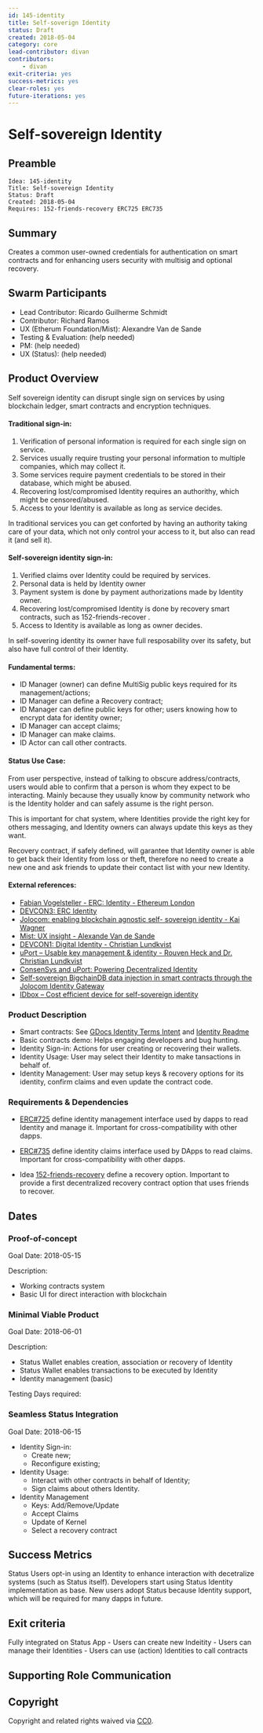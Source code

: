 ```yaml
---
id: 145-identity
title: Self-soverign Identity
status: Draft
created: 2018-05-04
category: core
lead-contributor: divan
contributors:
    - divan
exit-criteria: yes
success-metrics: yes
clear-roles: yes
future-iterations: yes
---
```


# Self-sovereign Identity

## Preamble

    Idea: 145-identity
    Title: Self-sovereign Identity
    Status: Draft 
    Created: 2018-05-04
    Requires: 152-friends-recovery ERC725 ERC735
    
## Summary

Creates a common user-owned credentials for authentication on smart contracts and for enhancing users security with multisig and optional recovery.

## Swarm Participants

- Lead Contributor: Ricardo Guilherme Schmidt 
- Contributor: Richard Ramos 
- UX (Etherum Foundation/Mist): Alexandre Van de Sande
- Testing & Evaluation:  (help needed)
- PM: (help needed)
- UX (Status):  (help needed)


## Product Overview

Self sovereign identity can disrupt single sign on services by using blockchain ledger, smart contracts and encryption techniques.

#### Traditional sign-in:

1. Verification of personal information is required for each single sign on service.
2. Services usually require trusting your personal information to multiple companies, which may collect it.
3. Some services require payment credentials to be stored in their database, which might be abused.
4. Recovering lost/compromised Identity requires an authorithy, which might be censored/abused.
5. Access to your Identity is available as long as service decides.

In traditional services you can get conforted by having an authority taking care of your data, which not only control your access to it, but also can read it (and sell it).

#### Self-sovereign identity sign-in:

1. Verified claims over Identity could be required by services.
2. Personal data is held by Identity owner
3. Payment system is done by payment authorizations made by Identity owner.
4. Recovering lost/compromised Identity is done by recovery smart contracts, such as 152-friends-recover .
5. Access to Identity is available as long as owner decides.

In self-sovering identity its owner have full resposability over its safety, but also have full control of their Identity.

#### Fundamental terms:

- ID Manager (owner) can define MultiSig public keys required for its management/actions;
- ID Manager can define a Recovery contract;
- ID Manager can define public keys for other; users knowing how to encrypt data for identity owner;
- ID Manager can accept claims;
- ID Manager can make claims.
- ID Actor can call other contracts.

#### Status Use Case:

From user perspective, instead of talking to obscure address/contracts, users  would able to confirm that a person is whom they expect to be interacting.
Mainly because they usually know by community network who is the Identity holder and can safely assume is the right person.

This is important for chat system, where Identities provide the right key for others messaging, and Identity owners can always update this keys as they want.

Recovery contract, if safely defined, will garantee that Identity owner is able to get back their Identity from loss or theft, therefore no need to create a new one and ask friends to update their contact list with your new Identity.

#### External references: 

- [Fabian Vogelsteller - ERC: Identity - Ethereum London](https://www.youtube.com/watch?v=jv3BmGGFP7c)
- [DEVCON3: ERC Identity](https://www.youtube.com/watch?v=pkwYVagytuA)
- [Jolocom: enabling blockchain agnostic self- sovereign identity - Kai Wagner](https://www.youtube.com/watch?v=vkEdDj5HtVs)
- [Mist: UX insight - Alexande Van de Sande](https://gist.github.com/alexvandesande/434f143fc6d08cb4388479a3d9f527a9)
- [DEVCON1: Digital Identity - Christian Lundkvist](https://www.youtube.com/watch?v=QpaTOvAhLR4)
- [uPort – Usable key management & identity - Rouven Heck and Dr. Christian Lundkvist](https://www.youtube.com/watch?v=qRevDM9D8WE)
- [ConsenSys and uPort: Powering Decentralized Identity](https://www.youtube.com/watch?v=VXAZdBtN3N0)
- [Self-sovereign BigchainDB data injection in smart contracts through the Jolocom Identity Gateway](https://www.youtube.com/watch?v=8K-BDlsx8KQ)
- [IDbox – Cost efficient device for self-sovereign identity](https://www.youtube.com/watch?v=h1Oz3oEtZxE)

### Product Description

- Smart contracts: See [GDocs Identity Terms Intent](https://docs.google.com/document/d/1K8tFjGneScuKiudpD3HfSpAd4eOe8012jn0Q3iDxEV0/edit#) and [Identity Readme](https://github.com/status-im/contracts/blob/develop/Identity.md)
- Basic contracts demo: Helps engaging developers and bug hunting. 
- Identity Sign-in: Actions for user creating or recovering their wallets.
- Identity Usage: User may select their Identity to make tansactions in behalf of.
- Identity Management: User may setup keys & recovery options for its identity, confirm claims and even update the contract code.

### Requirements & Dependencies

- [ERC#725](https://github.com/ethereum/EIPs/issues/725) define identity management interface used by dapps to read Identity and manage it. Important for cross-compatibility with other dapps. 

- [ERC#735](https://github.com/ethereum/EIPs/issues/735) define identity claims interface used by DApps to read claims. Important for cross-compatibility with other dapps.

- Idea [152-friends-recovery](https://github.com/status-im/ideas/pull/152) define a recovery option. Important to provide a first decentralized recovery contract option that uses friends to recover.

## Dates

### Proof-of-concept

Goal Date: 2018-05-15

Description: 
- Working contracts system 
- Basic UI for direct interaction with blockchain 

### Minimal Viable Product

Goal Date:  2018-06-01

Description:
- Status Wallet enables creation, association or recovery of Identity 
- Status Wallet enables transactions to be executed by Identity
- Identity management (basic)

Testing Days required: <!-- Days required at the end of development for testing -->

### Seamless Status Integration

Goal Date: 2018-06-15

- Identity Sign-in:
    - Create new;
    - Reconfigure existing;
- Identity Usage:
    - Interact with other contracts in behalf of Identity;
    - Sign claims about others Identity.
- Identity Management 
    - Keys: Add/Remove/Update 
    - Accept Claims
    - Update of Kernel
    - Select a recovery contract
    
## Success Metrics

Status Users opt-in using an Identity to enhance interaction with decetralize systems (such as Status itself). 
Developers start using Status Identity implementation as base.
New users adopt Status because Identity support, which will be required for many dapps in future.

## Exit criteria

Fully integrated on Status App
    - Users can create new Indeitity
    - Users can manage their Identities
    - Users can use (action) Identities to call contracts

## Supporting Role Communication
<!-- Once Requirements and Goals are fleshed out, then it should be communicated to supporting organelles if required -->

## Copyright
Copyright and related rights waived via [CC0](https://creativecommons.org/publicdomain/zero/1.0/).
